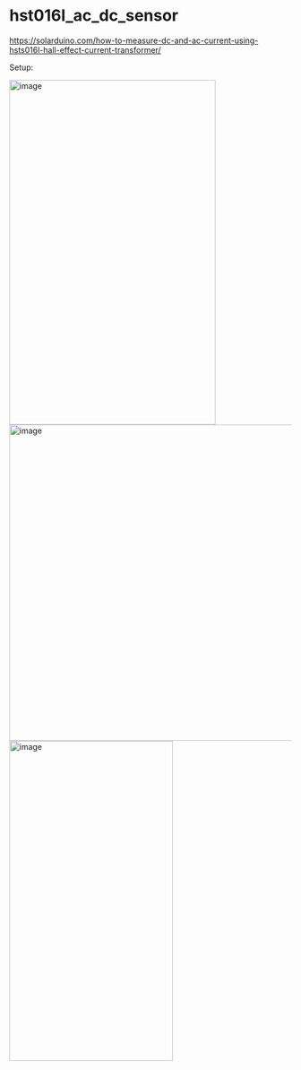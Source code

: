 # hst016l_ac_dc_sensor

https://solarduino.com/how-to-measure-dc-and-ac-current-using-hsts016l-hall-effect-current-transformer/

Setup:

<img width="368" height="615" alt="image" src="https://github.com/user-attachments/assets/d8a0921a-b21a-4cbd-b46d-808dd1ca5d4c" />

<img width="776" height="564" alt="image" src="https://github.com/user-attachments/assets/5c809bb1-74ff-4c26-8b39-637925b6216c" />

<img width="292" height="571" alt="image" src="https://github.com/user-attachments/assets/401c51aa-e970-4f26-ab89-173f3e2f3354" />
